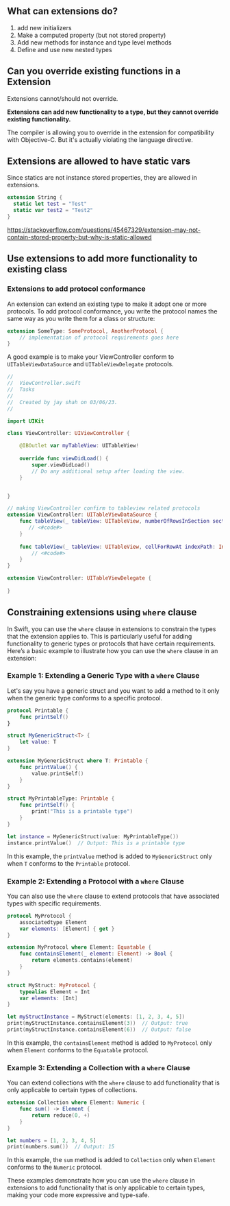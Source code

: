 

## What can extensions do?

1. add new initializers
2. Make a computed property (but not stored property)
3. Add new methods for instance and type level methods
4. Define and use new nested types

## Can you override existing functions in a Extension

Extensions cannot/should not override.

**Extensions can add new functionality to a type, but they cannot override existing functionality.**

The compiler is allowing you to override in the extension for compatibility with Objective-C. But it's actually violating the language directive.


## Extensions are allowed to have static vars

Since statics are not instance stored properties, they are allowed in extensions.

```swift
extension String {
  static let test = "Test"
  static var test2 = "Test2"
}
```

https://stackoverflow.com/questions/45467329/extension-may-not-contain-stored-property-but-why-is-static-allowed

## Use extensions to add more functionality to existing class

### Extensions to add protocol conformance

An extension can extend an existing type to make it adopt one or more protocols. To add protocol conformance, you write the protocol names the same way as you write them for a class or structure: 

```swift
extension SomeType: SomeProtocol, AnotherProtocol { 
    // implementation of protocol requirements goes here 
}
```

A good example is to make your ViewController conform to `UITableViewDataSource` and `UITableViewDelegate` protocols. 

```swift
//
//  ViewController.swift
//  Tasks
//
//  Created by jay shah on 03/06/23.
//

import UIKit

class ViewController: UIViewController {

    @IBOutlet var myTableView: UITableView!
    
    override func viewDidLoad() {
        super.viewDidLoad()
        // Do any additional setup after loading the view.
    }


}

// making ViewController confirm to tableview related protocols
extension ViewController: UITableViewDataSource {
    func tableView(_ tableView: UITableView, numberOfRowsInSection section: Int) -> Int {
       // <#code#>
    }
    
    func tableView(_ tableView: UITableView, cellForRowAt indexPath: IndexPath) -> UITableViewCell {
        // <#code#>
    }   
}

extension ViewController: UITableViewDelegate {
    
}
```

## Constraining extensions using `where` clause

In Swift, you can use the `where` clause in extensions to constrain the types that the extension applies to. This is particularly useful for adding functionality to generic types or protocols that have certain requirements. Here’s a basic example to illustrate how you can use the `where` clause in an extension:

### Example 1: Extending a Generic Type with a `where` Clause

Let's say you have a generic struct and you want to add a method to it only when the generic type conforms to a specific protocol.

```swift
protocol Printable {
    func printSelf()
}

struct MyGenericStruct<T> {
    let value: T
}

extension MyGenericStruct where T: Printable {
    func printValue() {
        value.printSelf()
    }
}

struct MyPrintableType: Printable {
    func printSelf() {
        print("This is a printable type")
    }
}

let instance = MyGenericStruct(value: MyPrintableType())
instance.printValue()  // Output: This is a printable type
```

In this example, the `printValue` method is added to `MyGenericStruct` only when `T` conforms to the `Printable` protocol.

### Example 2: Extending a Protocol with a `where` Clause

You can also use the `where` clause to extend protocols that have associated types with specific requirements.

```swift
protocol MyProtocol {
    associatedtype Element
    var elements: [Element] { get }
}

extension MyProtocol where Element: Equatable {
    func containsElement(_ element: Element) -> Bool {
        return elements.contains(element)
    }
}

struct MyStruct: MyProtocol {
    typealias Element = Int
    var elements: [Int]
}

let myStructInstance = MyStruct(elements: [1, 2, 3, 4, 5])
print(myStructInstance.containsElement(3))  // Output: true
print(myStructInstance.containsElement(6))  // Output: false
```

In this example, the `containsElement` method is added to `MyProtocol` only when `Element` conforms to the `Equatable` protocol.

### Example 3: Extending a Collection with a `where` Clause

You can extend collections with the `where` clause to add functionality that is only applicable to certain types of collections.

```swift
extension Collection where Element: Numeric {
    func sum() -> Element {
        return reduce(0, +)
    }
}

let numbers = [1, 2, 3, 4, 5]
print(numbers.sum())  // Output: 15
```

In this example, the `sum` method is added to `Collection` only when `Element` conforms to the `Numeric` protocol.

These examples demonstrate how you can use the `where` clause in extensions to add functionality that is only applicable to certain types, making your code more expressive and type-safe.